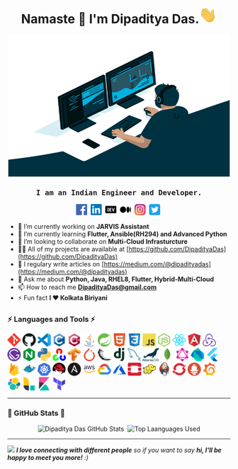 <h1 align="center">Namaste 🙏 I'm Dipaditya Das.<img  src="https://github.com/DipadityaDas/DipadityaDas/raw/master/img/wave.gif" width="40"></h1>
<p align="center"><img alt="GIF" src="https://github.com/DipadityaDas/DipadityaDas/raw/master/img/code.gif" width="500" height="320"/></p>
<h3 align="center"><samp>I am an Indian Engineer and Developer.</samp></h3>

<p align="center">
<a href="https://fb.com/dipaditya.das" target="blank"><img src="https://github.com/DipadityaDas/DipadityaDas/raw/master/img/facebook.svg" alt="Facebook" height="25"/></a>&nbsp;
<a href="https://linkedin.com/in/DipadityaDas" target="blank"><img src="https://github.com/DipadityaDas/DipadityaDas/raw/master/img/linkedin.svg" alt="LinkedIn" height="25"/></a>&nbsp;
<a href="https://dev.to/dipadityadas" target="blank"><img src="https://github.com/DipadityaDas/DipadityaDas/raw/master/img/devto.svg" alt="Dev.to" height="25"/></a>&nbsp;
<a href="https://medium.com/@dipadityadas" target="blank"><img src="https://github.com/DipadityaDas/DipadityaDas/raw/master/img/medium.svg" alt="Medium" height="25"/></a>&nbsp;
<a href="https://instagram.com/dipaditya_das" target="blank"><img src="https://github.com/DipadityaDas/DipadityaDas/raw/master/img/instagram.svg" alt="Instagram" height="25"/></a>&nbsp;
<a href="https://twitter.com/@dipadityadas" target="blank"><img src="https://github.com/DipadityaDas/DipadityaDas/raw/master/img/twitter.svg" alt="Twitter" height="25"/></a>&nbsp;
</p>

- 🔭 I’m currently working on **JARVIS Assistant**
- 🌱 I’m currently learning **Flutter, Ansible(RH294) and Advanced Python**
- 👯 I’m looking to collaborate on **Multi-Cloud Infrasturcture**
- 👨‍💻 All of my projects are available at [https://github.com/DipadityaDas](https://github.com/DipadityaDas)
- 📝 I regulary write articles on [https://medium.com/@dipadityadas](https://medium.com/@dipadityadas)
- 💬 Ask me about **Python, Java, RHEL8, Flutter, Hybrid-Multi-Cloud**
- 📫 How to reach me **DipadityaDas@gmail.com**
- ⚡ Fun fact **I ❤ Kolkata Biriyani**

### ⚡ Languages and Tools ⚡

<code><img height="30" alt="Git" src="https://github.com/DipadityaDas/DipadityaDas/raw/master/img/git.svg"/></code>
<code><img height="30" alt="Github" src="https://github.com/DipadityaDas/DipadityaDas/raw/master/img/github.png"/></code>
<code><img height="30" alt="VSCode" src="https://github.com/DipadityaDas/DipadityaDas/raw/master/img/vscode.png"/></code>
<code><img height="30" alt="C" src="https://github.com/DipadityaDas/DipadityaDas/raw/master/img/c.svg"/></code>
<code><img height="30" alt="Cplusplus" src="https://github.com/DipadityaDas/DipadityaDas/raw/master/img/cplusplus.svg"/></code>
<code><img height="30" alt="Java" src="https://github.com/DipadityaDas/DipadityaDas/raw/master/img/java.svg"/></code>
<code><img height="30" alt="Spring" src="https://github.com/DipadityaDas/DipadityaDas/raw/master/img/spring.svg"/></code>
<code><img height="30" alt="Html5" src="https://github.com/DipadityaDas/DipadityaDas/raw/master/img/html5.svg"/></code>
<code><img height="30" alt="Css3" src="https://github.com/DipadityaDas/DipadityaDas/raw/master/img/css3.svg"/></code>
<code><img height="30" alt="JavaScript" src="https://github.com/DipadityaDas/DipadityaDas/raw/master/img/javascript.svg"/></code>
<code><img height="30" alt="NodeJS" src="https://github.com/DipadityaDas/DipadityaDas/raw/master/img/nodejs.svg"/></code>
<code><img height="30" alt="React" src="https://github.com/DipadityaDas/DipadityaDas/raw/master/img/reactjs.svg"/></code>
<code><img height="30" alt="Angularjs" src="https://github.com/DipadityaDas/DipadityaDas/raw/master/img/angular.svg"/></code>
<code><img height="30" alt="Redux" src="https://github.com/DipadityaDas/DipadityaDas/raw/master/img/redux.svg"/></code>
<code><img height="30" alt="Gatsby" src="https://github.com/DipadityaDas/DipadityaDas/raw/master/img/gatsbyjs.svg"/></code>
<code><img height="30" alt="Nginx" src="https://github.com/DipadityaDas/DipadityaDas/raw/master/img/nginx.svg"/></code>
<code><img height="30" alt="Python3" src="https://github.com/DipadityaDas/DipadityaDas/raw/master/img/python.svg"/></code>
<code><img height="30" alt="Opencv" src="https://github.com/DipadityaDas/DipadityaDas/raw/master/img/opencv.svg"/></code>
<code><img height="30" alt="Tensorflow" src="https://github.com/DipadityaDas/DipadityaDas/raw/master/img/tensorflow.svg"/></code>
<code><img height="30" alt="Pytorch" src="https://github.com/DipadityaDas/DipadityaDas/raw/master/img/pytorch.svg"/></code>
<code><img height="30" alt="Flask" src="https://github.com/DipadityaDas/DipadityaDas/raw/master/img/flask.svg"/></code>
<code><img height="30" alt="Django" src="https://github.com/DipadityaDas/DipadityaDas/raw/master/img/django.svg"/></code>
<code><img height="30" alt="MySQL" src="https://github.com/DipadityaDas/DipadityaDas/raw/master/img/mysql.svg"/></code>
<code><img height="30" alt="MariaDB" src="https://github.com/DipadityaDas/DipadityaDas/raw/master/img/mariadb.svg"/></code>
<code><img height="30" alt="MongoDB" src="https://github.com/DipadityaDas/DipadityaDas/raw/master/img/mongodb.svg"/></code>
<code><img height="30" alt="GraphQL" src="https://github.com/DipadityaDas/DipadityaDas/raw/master/img/graphql.svg"/></code>
<code><img height="30" alt="Dart" src="https://github.com/DipadityaDas/DipadityaDas/raw/master/img/dart.svg"/></code>
<code><img height="30" alt="Flutter" src="https://github.com/DipadityaDas/DipadityaDas/raw/master/img/flutter.svg"/></code>
<code><img height="30" alt="Firebase" src="https://github.com/DipadityaDas/DipadityaDas/raw/master/img/firebase.svg"/></code>
<code><img height="30" alt="Docker" src="https://github.com/DipadityaDas/DipadityaDas/raw/master/img/docker.svg"/></code>
<code><img height="30" alt="Kubernetes" src="https://github.com/DipadityaDas/DipadityaDas/raw/master/img/kubernetes.svg"/></code>
<code><img height="30" alt="Redhat Linux" src="https://github.com/DipadityaDas/DipadityaDas/raw/master/img/redhat.svg"/></code>
<code><img height="30" alt="Ansible" src="https://github.com/DipadityaDas/DipadityaDas/raw/master/img/ansible.svg"/></code>
<code><img height="30" alt="AWS" src="https://github.com/DipadityaDas/DipadityaDas/raw/master/img/aws.png"/></code>
<code><img height="30" alt="GoogleCloud" src="https://github.com/DipadityaDas/DipadityaDas/raw/master/img/google_cloud.svg"/></code>
<code><img height="30" alt="Azure" src="https://github.com/DipadityaDas/DipadityaDas/raw/master/img/microsoft_azure.svg"/></code>
<code><img height="30" alt="Openstack" src="https://github.com/DipadityaDas/DipadityaDas/raw/master/img/openstack.svg"/></code>
<code><img height="30" alt="Hadoop" src="https://github.com/DipadityaDas/DipadityaDas/raw/master/img/hadoop.svg"/></code>
<code><img height="30" alt="Jenkins" src="https://github.com/DipadityaDas/DipadityaDas/raw/master/img/jenkins.svg"/></code>
<code><img height="30" alt="OpenShift" src="https://github.com/DipadityaDas/DipadityaDas/raw/master/img/openshift.svg"/></code>
<code><img height="30" alt="Prometheus" src="https://github.com/DipadityaDas/DipadityaDas/raw/master/img/prometheusio.svg"/></code>
<code><img height="30" alt="Grafana" src="https://github.com/DipadityaDas/DipadityaDas/raw/master/img/grafana.svg"/></code>
<code><img height="30" alt="Elastic Search" src="https://github.com/DipadityaDas/DipadityaDas/raw/master/img/elastic.svg"/></code>
<code><img height="30" alt="Logstash" src="https://github.com/DipadityaDas/DipadityaDas/raw/master/img/logstash.svg"/></code>
<code><img height="30" alt="Kibana" src="https://github.com/DipadityaDas/DipadityaDas/raw/master/img/kibana.svg"/></code>
<code><img height="30" alt="Terraform" src="https://github.com/DipadityaDas/DipadityaDas/raw/master/img/terraform.svg"/></code>

<!-- ### Blogs posts -->
<!-- BLOG-POST-LIST:START -->

<!-- BLOG-POST-LIST:END -->

---
### 🚀 GitHub Stats 🚀

<p align="center">
  <img alt="Dipaditya Das GitHub Stats" src="https://github-readme-stats.dipadityadas.vercel.app/api?username=dipadityadas&theme=algolia&hide=prs&show_icons=true&hide_border=true"/>&nbsp;
  <img alt="Top Laanguages Used" src="https://github-readme-stats.dipadityadas.vercel.app/api/top-langs/?username=dipadityadas&layout=compact&theme=algolia&hide_border=true">
</p>

---

<img src="https://media.giphy.com/media/LnQjpWaON8nhr21vNW/giphy.gif" width="60"> <em><b>I love connecting with different people</b> so if you want to say <b>hi, I'll be happy to meet you more!</b> :)</em>
